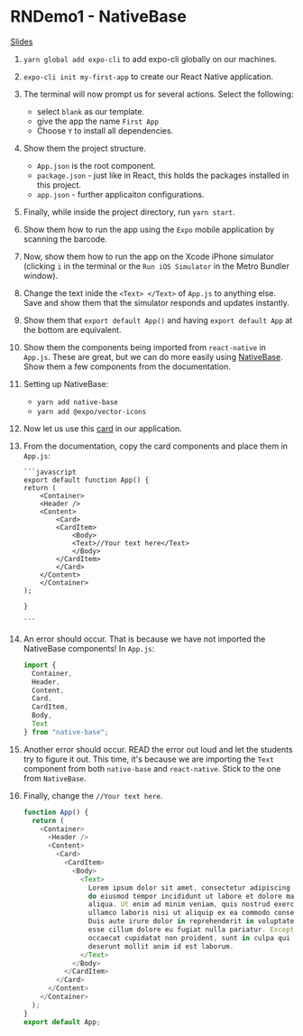 # RNDemo1 - NativeBase

[Slides](https://docs.google.com/presentation/d/1BjiKXKonZIDzd2KSts2kLdwj7Zh6FW3UcFv5fK4QYDw/edit?usp=sharing)

1.  `yarn global add expo-cli` to add expo-cli globally on our machines.
2.  `expo-cli init my-first-app` to create our React Native application.
3.  The terminal will now prompt us for several actions. Select the following:
    - select `blank` as our template.
    - give the app the name `First App`
    - Choose `Y` to install all dependencies.
4.  Show them the project structure.
    - `App.json` is the root component.
    - `package.json` - just like in React, this holds the packages installed in this project.
    - `app.json` - further applicaiton configurations.
5.  Finally, while inside the project directory, run `yarn start`.
6.  Show them how to run the app using the `Expo` mobile application by scanning the barcode.
7.  Now, show them how to run the app on the Xcode iPhone simulator (clicking `i` in the terminal or the `Run iOS Simulator` in the Metro Bundler window).
8.  Change the text inide the `<Text> </Text>` of `App.js` to anything else. Save and show them that the simulator responds and updates instantly.
9.  Show them that `export default App()` and having `export default App` at the bottom are equivalent.
10. Show them the components being imported from `react-native` in `App.js`. These are great, but we can do more easily using [NativeBase](https://nativebase.io/). Show them a few components from the documentation.

11. Setting up NativeBase:

    - `yarn add native-base`
    - `yarn add @expo/vector-icons`

12. Now let us use this [card](https://docs.nativebase.io/Components.html#card-def-headref) in our application.

13. From the documentation, copy the card components and place them in `App.js`:

        ```javascript
        export default function App() {
        return (
            <Container>
            <Header />
            <Content>
                <Card>
                <CardItem>
                    <Body>
                    <Text>//Your text here</Text>
                    </Body>
                </CardItem>
                </Card>
            </Content>
            </Container>
        );

        }

        ```

14. An error should occur. That is because we have not imported the NativeBase components! In `App.js`:

    ```javascript
    import {
      Container,
      Header,
      Content,
      Card,
      CardItem,
      Body,
      Text
    } from "native-base";
    ```

15. Another error should occur. READ the error out loud and let the students try to figure it out. This time, it's because we are importing the `Text` component from both `native-base` and `react-native`. Stick to the one from `NativeBase`.

16. Finally, change the `//Your text here`.
    ```javascript
    function App() {
      return (
        <Container>
          <Header />
          <Content>
            <Card>
              <CardItem>
                <Body>
                  <Text>
                    Lorem ipsum dolor sit amet, consectetur adipiscing elit, sed
                    do eiusmod tempor incididunt ut labore et dolore magna
                    aliqua. Ut enim ad minim veniam, quis nostrud exercitation
                    ullamco laboris nisi ut aliquip ex ea commodo consequat.
                    Duis aute irure dolor in reprehenderit in voluptate velit
                    esse cillum dolore eu fugiat nulla pariatur. Excepteur sint
                    occaecat cupidatat non proident, sunt in culpa qui officia
                    deserunt mollit anim id est laborum.
                  </Text>
                </Body>
              </CardItem>
            </Card>
          </Content>
        </Container>
      );
    }
    export default App;
    ```
